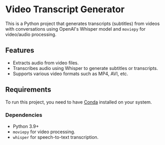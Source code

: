 # Video Transcript Generator

This is a Python project that generates transcripts (subtitles) from videos with conversations using OpenAI's Whisper model and `moviepy` for video/audio processing.

## Features
- Extracts audio from video files.
- Transcribes audio using Whisper to generate subtitles or transcripts.
- Supports various video formats such as MP4, AVI, etc.

## Requirements

To run this project, you need to have [Conda](https://docs.conda.io/projects/conda/en/latest/user-guide/install/index.html) installed on your system.

### Dependencies

- Python 3.9+
- `moviepy` for video processing.
- `whisper` for speech-to-text transcription.


